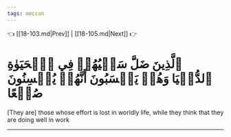 ```yaml
---
tags: meccan
---
```


👈 [[18-103.md|Prev]] | [[18-105.md|Next]] 👉

# ٱلَّذِينَ ضَلَّ سَعۡيُهُمۡ فِي ٱلۡحَيَوٰةِ ٱلدُّنۡيَا وَهُمۡ يَحۡسَبُونَ أَنَّهُمۡ يُحۡسِنُونَ صُنۡعًا

[They are] those whose effort is lost in worldly life, while they think that they are doing well in work

---

